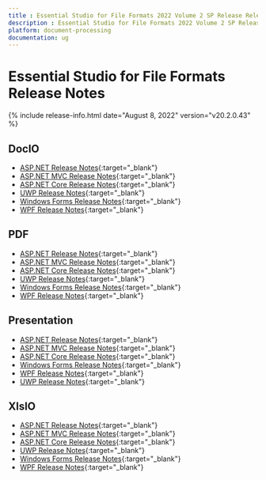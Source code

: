 ```yaml
---
title : Essential Studio for File Formats 2022 Volume 2 SP Release Release Notes  
description : Essential Studio for File Formats 2022 Volume 2 SP Release Release Notes  
platform: document-processing
documentation: ug
---
```


# Essential Studio for File Formats  Release Notes  

{% include release-info.html date="August 8, 2022" version="v20.2.0.43" %} 

## DocIO

* [ASP.NET Release Notes](/aspnet/release-notes/v20.2.0.43#docio){:target="_blank"}
* [ASP.NET MVC Release Notes](/aspnetmvc/release-notes/v20.2.0.43#docio){:target="_blank"}
* [ASP.NET Core Release Notes](/aspnet-core/release-notes/v20.2.0.43#docio){:target="_blank"}
* [UWP Release Notes](/uwp/release-notes/v20.2.0.43#docio){:target="_blank"}
* [Windows Forms Release Notes](/windowsforms/release-notes/v20.2.0.43#docio){:target="_blank"}
* [WPF Release Notes](/wpf/release-notes/v20.2.0.43#docio){:target="_blank"}


## PDF

* [ASP.NET Release Notes](/aspnet/release-notes/v20.2.0.43#pdf){:target="_blank"}
* [ASP.NET MVC Release Notes](/aspnetmvc/release-notes/v20.2.0.43#pdf){:target="_blank"}
* [ASP.NET Core Release Notes](/aspnet-core/release-notes/v20.2.0.43#pdf){:target="_blank"}
* [UWP Release Notes](/uwp/release-notes/v20.2.0.43#pdf){:target="_blank"}
* [Windows Forms Release Notes](/windowsforms/release-notes/v20.2.0.43#pdf){:target="_blank"}
* [WPF Release Notes](/wpf/release-notes/v20.2.0.43#pdf){:target="_blank"}


## Presentation

* [ASP.NET Release Notes](/aspnet/release-notes/v20.2.0.43#presentation){:target="_blank"}
* [ASP.NET MVC Release Notes](/aspnetmvc/release-notes/v20.2.0.43#presentation){:target="_blank"}
* [ASP.NET Core Release Notes](/aspnet-core/release-notes/v20.2.0.43#presentation){:target="_blank"}
* [Windows Forms Release Notes](/windowsforms/release-notes/v20.2.0.43#presentation){:target="_blank"}
* [WPF Release Notes](/wpf/release-notes/v20.2.0.43#presentation){:target="_blank"}
* [UWP Release Notes](/uwp/release-notes/v20.2.0.43#presentation){:target="_blank"}


## XlsIO

* [ASP.NET Release Notes](/aspnet/release-notes/v20.2.0.43#xlsio){:target="_blank"}
* [ASP.NET MVC Release Notes](/aspnetmvc/release-notes/v20.2.0.43#xlsio){:target="_blank"}
* [ASP.NET Core Release Notes](/aspnet-core/release-notes/v20.2.0.43#xlsio){:target="_blank"}
* [UWP Release Notes](/uwp/release-notes/v20.2.0.43#xlsio){:target="_blank"}
* [Windows Forms Release Notes](/windowsforms/release-notes/v20.2.0.43#xlsio){:target="_blank"}
* [WPF Release Notes](/wpf/release-notes/v20.2.0.43#xlsio){:target="_blank"}